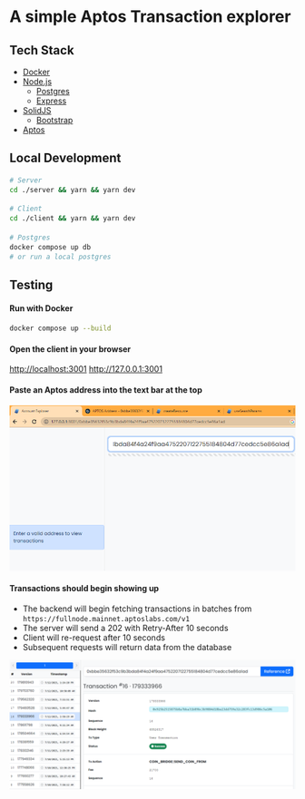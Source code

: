 # A simple Aptos Transaction explorer


## Tech Stack

- [Docker](https://docs.docker.com/)
- [Node.js](https://nodejs.org/en/)
  - [Postgres](https://www.npmjs.com/package/pg)
  - [Express](https://expressjs.com/)
- [SolidJS](https://www.solidjs.com/)
  - [Bootstrap](https://getbootstrap.com/)
- [Aptos](https://aptos.dev/sdks/ts-sdk/index/)


## Local Development
```sh
# Server
cd ./server && yarn && yarn dev

# Client
cd ./client && yarn && yarn dev

# Postgres
docker compose up db
# or run a local postgres 
```

## Testing

#### Run with Docker

  ```sh
  docker compose up --build
  ```

#### Open the client in your browser

<http://localhost:3001>
<http://127.0.0.1:3001>


#### Paste an Aptos address into the text bar at the top

  ![Alt text](image-2.png)

#### Transactions should begin showing up

  - The backend will begin fetching transactions in batches from `https://fullnode.mainnet.aptoslabs.com/v1`
  - The server will send a 202 with Retry-After 10 seconds
  - Client will re-request after 10 seconds
  - Subsequent requests will return data from the database

  ![Alt text](image-3.png)


<!-- <style>
img {
  width: 100%;
  height: auto;
}
</style> -->